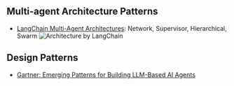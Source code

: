 ## Multi-agent Architecture Patterns

- [LangChain Multi-Agent Architectures](https://langchain-ai.github.io/langgraph/concepts/multi_agent/): Network, Supervisor, Hierarchical, Swarm
![Architecture by LangChain](https://langchain-ai.github.io/langgraph/concepts/img/multi_agent/architectures.png)

## Design Patterns

- [Gartner: Emerging Patterns for Building LLM-Based AI Agents](https://www.gartner.com/en/documents/6142159)